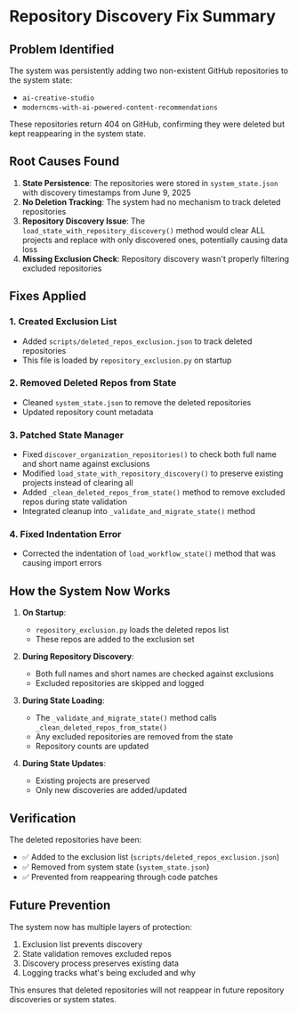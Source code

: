 # Repository Discovery Fix Summary

## Problem Identified

The system was persistently adding two non-existent GitHub repositories to the system state:
- `ai-creative-studio` 
- `moderncms-with-ai-powered-content-recommendations`

These repositories return 404 on GitHub, confirming they were deleted but kept reappearing in the system state.

## Root Causes Found

1. **State Persistence**: The repositories were stored in `system_state.json` with discovery timestamps from June 9, 2025
2. **No Deletion Tracking**: The system had no mechanism to track deleted repositories
3. **Repository Discovery Issue**: The `load_state_with_repository_discovery()` method would clear ALL projects and replace with only discovered ones, potentially causing data loss
4. **Missing Exclusion Check**: Repository discovery wasn't properly filtering excluded repositories

## Fixes Applied

### 1. Created Exclusion List
- Added `scripts/deleted_repos_exclusion.json` to track deleted repositories
- This file is loaded by `repository_exclusion.py` on startup

### 2. Removed Deleted Repos from State
- Cleaned `system_state.json` to remove the deleted repositories
- Updated repository count metadata

### 3. Patched State Manager
- Fixed `discover_organization_repositories()` to check both full name and short name against exclusions
- Modified `load_state_with_repository_discovery()` to preserve existing projects instead of clearing all
- Added `_clean_deleted_repos_from_state()` method to remove excluded repos during state validation
- Integrated cleanup into `_validate_and_migrate_state()` method

### 4. Fixed Indentation Error
- Corrected the indentation of `load_workflow_state()` method that was causing import errors

## How the System Now Works

1. **On Startup**: 
   - `repository_exclusion.py` loads the deleted repos list
   - These repos are added to the exclusion set

2. **During Repository Discovery**:
   - Both full names and short names are checked against exclusions
   - Excluded repositories are skipped and logged

3. **During State Loading**:
   - The `_validate_and_migrate_state()` method calls `_clean_deleted_repos_from_state()`
   - Any excluded repositories are removed from the state
   - Repository counts are updated

4. **During State Updates**:
   - Existing projects are preserved
   - Only new discoveries are added/updated

## Verification

The deleted repositories have been:
- ✅ Added to the exclusion list (`scripts/deleted_repos_exclusion.json`)
- ✅ Removed from system state (`system_state.json`)
- ✅ Prevented from reappearing through code patches

## Future Prevention

The system now has multiple layers of protection:
1. Exclusion list prevents discovery
2. State validation removes excluded repos
3. Discovery process preserves existing data
4. Logging tracks what's being excluded and why

This ensures that deleted repositories will not reappear in future repository discoveries or system states.